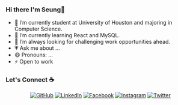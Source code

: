 ### Hi there I'm Seung👋

- 🔭 I’m currently student at University of Houston and majoring in Computer Science.
- 🌱 I’m currently learning React and MySQL.
- 👯 I’m always looking for challenging work opportunities ahead.
- :heartpulse: Ask me about ...
- 😄 Pronouns: ...
- ⚡ Open to work 

### Let's Connect :coffee:
<p align="center">
	<a href="https://github.com/seungej"><img src="https://img.icons8.com/bubbles/50/000000/github.png" alt="GitHub"/></a>
	<a href="https://www.linkedin.com/in/seung-jung-35060a1a0/"><img src="https://img.icons8.com/bubbles/50/000000/linkedin.png" alt="LinkedIn"/></a>
	<a href="https://www.facebook.com/seungej/"><img src="https://img.icons8.com/bubbles/50/000000/facebook-new.png" alt="Facebook"/></a>
	<a href="https://www.instagram.com/seungej/"><img src="https://img.icons8.com/bubbles/50/000000/instagram.png" alt="Instagram"/></a>
	<a href="https://twitter.com/seungej_"><img src="https://img.icons8.com/bubbles/50/000000/twitter.png" alt="Twitter"/></a>
</p>

